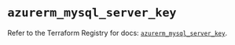# `azurerm_mysql_server_key`

Refer to the Terraform Registry for docs: [`azurerm_mysql_server_key`](https://registry.terraform.io/providers/hashicorp/azurerm/3.91.0/docs/resources/mysql_server_key).
